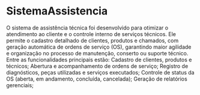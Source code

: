 # SistemaAssistencia
 O sistema de assistência técnica foi desenvolvido para otimizar o atendimento ao cliente e o controle interno de serviços técnicos. Ele permite o cadastro detalhado de clientes, produtos e chamados, com geração automática de ordens de serviço (OS), garantindo maior agilidade e organização no processo de manutenção, conserto ou suporte técnico.  Entre as funcionalidades principais estão:  Cadastro de clientes, produtos e técnicos;  Abertura e acompanhamento de ordens de serviço;  Registro de diagnósticos, peças utilizadas e serviços executados;  Controle de status da OS (aberta, em andamento, concluída, cancelada);  Geração de relatórios gerenciais;
